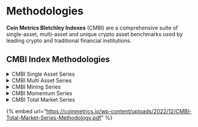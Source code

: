 # Methodologies

**Coin Metrics Bletchley Indexes** (CMBI) are a comprehensive suite of single-asset, multi-asset and unique crypto asset benchmarks used by leading crypto and traditional financial institutions.&#x20;

## CMBI Index Methodologies

<details>

<summary>CMBI Single Asset Series</summary>

[https://coinmetrics.io/cmbi-single-asset-methodology/](https://coinmetrics.io/cmbi-single-asset-methodology/)

</details>

<details>

<summary>CMBI Multi Asset Series</summary>

[https://coinmetrics.io/cmbi-multi-asset-series-methodology/](https://coinmetrics.io/cmbi-multi-asset-series-methodology/)

</details>

<details>

<summary>CMBI Mining Series</summary>

[https://coinmetrics.io/cmbi-mining-index-series-methodology/](https://coinmetrics.io/cmbi-mining-index-series-methodology/)

</details>

<details>

<summary>CMBI Momentum Series</summary>

[https://coinmetrics.io/cmbi-momentum-series-methodology/](https://coinmetrics.io/cmbi-momentum-series-methodology/)

</details>

<details>

<summary>CMBI Total Market Series</summary>

[https://coinmetrics.io/cmbi-total-market-series-methodology/](https://coinmetrics.io/cmbi-total-market-series-methodology/)

</details>

{% embed url="https://coinmetrics.io/wp-content/uploads/2022/12/CMBI-Total-Market-Series-Methodology.pdf" %}
